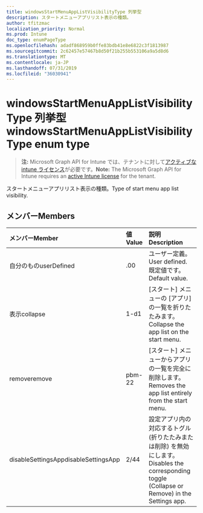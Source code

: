 ```yaml
---
title: windowsStartMenuAppListVisibilityType 列挙型
description: スタートメニューアプリリスト表示の種類。
author: tfitzmac
localization_priority: Normal
ms.prod: Intune
doc_type: enumPageType
ms.openlocfilehash: adadf868959b0ffe83bdb41e8e6822c3f1813987
ms.sourcegitcommit: 2c62457e57467b8d50f21b255b553106a9a5d8d6
ms.translationtype: MT
ms.contentlocale: ja-JP
ms.lasthandoff: 07/31/2019
ms.locfileid: "36030941"
---
```

# <a name="windowsstartmenuapplistvisibilitytype-enum-type"></a><span data-ttu-id="80984-103">windowsStartMenuAppListVisibilityType 列挙型</span><span class="sxs-lookup"><span data-stu-id="80984-103">windowsStartMenuAppListVisibilityType enum type</span></span>

> <span data-ttu-id="80984-104">**注:** Microsoft Graph API for Intune では、テナントに対して[アクティブな intune ライセンス](https://go.microsoft.com/fwlink/?linkid=839381)が必要です。</span><span class="sxs-lookup"><span data-stu-id="80984-104">**Note:** The Microsoft Graph API for Intune requires an [active Intune license](https://go.microsoft.com/fwlink/?linkid=839381) for the tenant.</span></span>

<span data-ttu-id="80984-105">スタートメニューアプリリスト表示の種類。</span><span class="sxs-lookup"><span data-stu-id="80984-105">Type of start menu app list visibility.</span></span>

## <a name="members"></a><span data-ttu-id="80984-106">メンバー</span><span class="sxs-lookup"><span data-stu-id="80984-106">Members</span></span>
|<span data-ttu-id="80984-107">メンバー</span><span class="sxs-lookup"><span data-stu-id="80984-107">Member</span></span>|<span data-ttu-id="80984-108">値</span><span class="sxs-lookup"><span data-stu-id="80984-108">Value</span></span>|<span data-ttu-id="80984-109">説明</span><span class="sxs-lookup"><span data-stu-id="80984-109">Description</span></span>|
|:---|:---|:---|
|<span data-ttu-id="80984-110">自分のもの</span><span class="sxs-lookup"><span data-stu-id="80984-110">userDefined</span></span>|<span data-ttu-id="80984-111">.0</span><span class="sxs-lookup"><span data-stu-id="80984-111">0</span></span>|<span data-ttu-id="80984-112">ユーザー定義。</span><span class="sxs-lookup"><span data-stu-id="80984-112">User defined.</span></span> <span data-ttu-id="80984-113">既定値です。</span><span class="sxs-lookup"><span data-stu-id="80984-113">Default value.</span></span>|
|<span data-ttu-id="80984-114">表示</span><span class="sxs-lookup"><span data-stu-id="80984-114">collapse</span></span>|<span data-ttu-id="80984-115">1-d</span><span class="sxs-lookup"><span data-stu-id="80984-115">1</span></span>|<span data-ttu-id="80984-116">[スタート] メニューの [アプリ] の一覧を折りたたみます。</span><span class="sxs-lookup"><span data-stu-id="80984-116">Collapse the app list on the start menu.</span></span>|
|<span data-ttu-id="80984-117">remove</span><span class="sxs-lookup"><span data-stu-id="80984-117">remove</span></span>|<span data-ttu-id="80984-118">pbm-2</span><span class="sxs-lookup"><span data-stu-id="80984-118">2</span></span>|<span data-ttu-id="80984-119">[スタート] メニューからアプリの一覧を完全に削除します。</span><span class="sxs-lookup"><span data-stu-id="80984-119">Removes the app list entirely from the start menu.</span></span>|
|<span data-ttu-id="80984-120">disableSettingsApp</span><span class="sxs-lookup"><span data-stu-id="80984-120">disableSettingsApp</span></span>|<span data-ttu-id="80984-121">2/4</span><span class="sxs-lookup"><span data-stu-id="80984-121">4</span></span>|<span data-ttu-id="80984-122">設定アプリ内の対応するトグル (折りたたみまたは削除) を無効にします。</span><span class="sxs-lookup"><span data-stu-id="80984-122">Disables the corresponding toggle (Collapse or Remove) in the Settings app.</span></span>|



